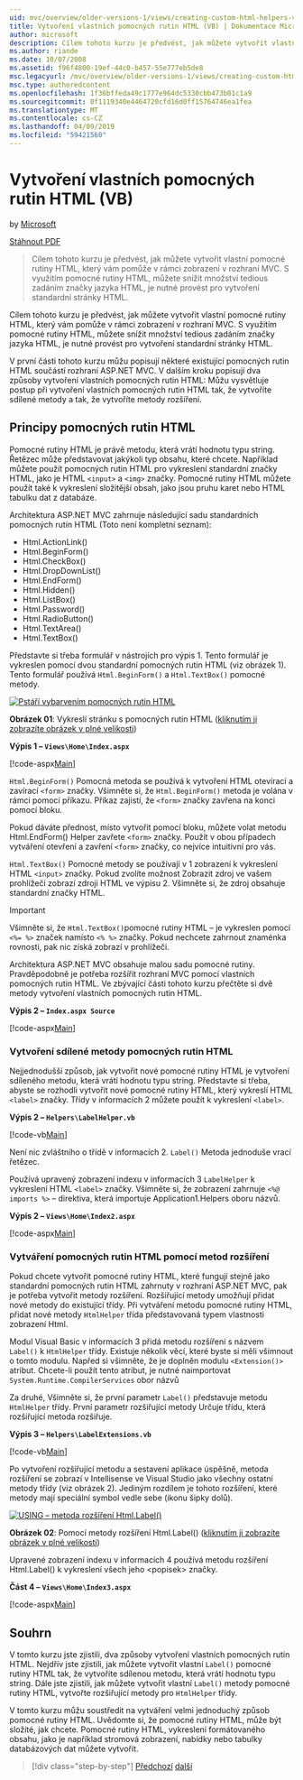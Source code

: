 ```yaml
---
uid: mvc/overview/older-versions-1/views/creating-custom-html-helpers-vb
title: Vytvoření vlastních pomocných rutin HTML (VB) | Dokumentace Microsoftu
author: microsoft
description: Cílem tohoto kurzu je předvést, jak můžete vytvořit vlastní pomocné rutiny HTML, který vám pomůže v rámci zobrazení v rozhraní MVC. S využitím pomocné rutiny HTML...
ms.author: riande
ms.date: 10/07/2008
ms.assetid: f96f4800-19ef-44c0-b457-55e777eb5de8
msc.legacyurl: /mvc/overview/older-versions-1/views/creating-custom-html-helpers-vb
msc.type: authoredcontent
ms.openlocfilehash: 1f36bffeda49c1777e964dc5330cbb473b01c1a9
ms.sourcegitcommit: 0f1119340e4464720cfd16d0ff15764746ea1fea
ms.translationtype: MT
ms.contentlocale: cs-CZ
ms.lasthandoff: 04/09/2019
ms.locfileid: "59421560"
---
```

# <a name="creating-custom-html-helpers-vb"></a>Vytvoření vlastních pomocných rutin HTML (VB)

by [Microsoft](https://github.com/microsoft)

[Stáhnout PDF](http://download.microsoft.com/download/1/1/f/11f721aa-d749-4ed7-bb89-a681b68894e6/ASPNET_MVC_Tutorial_9_VB.pdf)

> Cílem tohoto kurzu je předvést, jak můžete vytvořit vlastní pomocné rutiny HTML, který vám pomůže v rámci zobrazení v rozhraní MVC. S využitím pomocné rutiny HTML, můžete snížit množství tedious zadáním značky jazyka HTML, je nutné provést pro vytvoření standardní stránky HTML.


Cílem tohoto kurzu je předvést, jak můžete vytvořit vlastní pomocné rutiny HTML, který vám pomůže v rámci zobrazení v rozhraní MVC. S využitím pomocné rutiny HTML, můžete snížit množství tedious zadáním značky jazyka HTML, je nutné provést pro vytvoření standardní stránky HTML.

V první části tohoto kurzu můžu popisují některé existující pomocných rutin HTML součástí rozhraní ASP.NET MVC. V dalším kroku popisují dva způsoby vytvoření vlastních pomocných rutin HTML: Můžu vysvětluje postup při vytvoření vlastních pomocných rutin HTML tak, že vytvoříte sdílené metody a tak, že vytvoříte metody rozšíření.

## <a name="understanding-html-helpers"></a>Principy pomocných rutin HTML

Pomocné rutiny HTML je právě metodu, která vrátí hodnotu typu string. Řetězec může představovat jakýkoli typ obsahu, které chcete. Například můžete použít pomocných rutin HTML pro vykreslení standardní značky HTML, jako je HTML `<input>` a `<img>` značky. Pomocné rutiny HTML můžete použít také k vykreslení složitější obsah, jako jsou pruhu karet nebo HTML tabulku dat z databáze.

Architektura ASP.NET MVC zahrnuje následující sadu standardních pomocných rutin HTML (Toto není kompletní seznam):

- Html.ActionLink()
- Html.BeginForm()
- Html.CheckBox()
- Html.DropDownList()
- Html.EndForm()
- Html.Hidden()
- Html.ListBox()
- Html.Password()
- Html.RadioButton()
- Html.TextArea()
- Html.TextBox()

Představte si třeba formulář v nástrojích pro výpis 1. Tento formulář je vykreslen pomocí dvou standardní pomocných rutin HTML (viz obrázek 1). Tento formulář používá `Html.BeginForm()` a `Html.TextBox()` pomocné metody.


[![Pstáří vybarvením pomocných rutin HTML](creating-custom-html-helpers-vb/_static/image2.png)](creating-custom-html-helpers-vb/_static/image1.png)

**Obrázek 01**: Vykreslí stránku s pomocných rutin HTML ([kliknutím ji zobrazíte obrázek v plné velikosti](creating-custom-html-helpers-vb/_static/image3.png))


**Výpis 1 – `Views\Home\Index.aspx`**

[!code-aspx[Main](creating-custom-html-helpers-vb/samples/sample1.aspx)]

`Html.BeginForm()` Pomocná metoda se používá k vytvoření HTML otevírací a zavírací `<form>` značky. Všimněte si, že `Html.BeginForm()` metoda je volána v rámci pomocí příkazu. Příkaz zajistí, že `<form>` značky zavřena na konci pomocí bloku.

Pokud dáváte přednost, místo vytvořit pomocí bloku, můžete volat metodu Html.EndForm() Helper zavřete `<form>` značky. Použít v obou případech vytváření otevření a zavření `<form>` značky, co nejvíce intuitivní pro vás.

`Html.TextBox()` Pomocné metody se používají v 1 zobrazení k vykreslení HTML `<input>` značky. Pokud zvolíte možnost Zobrazit zdroj ve vašem prohlížeči zobrazí zdroji HTML ve výpisu 2. Všimněte si, že zdroj obsahuje standardní značky HTML.

> [!IMPORTANT]
> Všimněte si, že `Html.TextBox()`pomocné rutiny HTML – je vykreslen pomocí `<%= %>` značek namísto `<% %>` značky. Pokud nechcete zahrnout znaménka rovnosti, pak nic získá zobrazí v prohlížeči.

Architektura ASP.NET MVC obsahuje malou sadu pomocné rutiny. Pravděpodobně je potřeba rozšířit rozhraní MVC pomocí vlastních pomocných rutin HTML. Ve zbývající části tohoto kurzu přečtěte si dvě metody vytvoření vlastních pomocných rutin HTML.

**Výpis 2 – `Index.aspx Source`**

[!code-aspx[Main](creating-custom-html-helpers-vb/samples/sample2.aspx)]

### <a name="creating-html-helpers-with-shared-methods"></a>Vytvoření sdílené metody pomocných rutin HTML

Nejjednodušší způsob, jak vytvořit nové pomocné rutiny HTML je vytvoření sdíleného metodu, která vrátí hodnotu typu string. Představte si třeba, abyste se rozhodli vytvořit nové pomocné rutiny HTML, který vykreslí HTML `<label>` značky. Třídy v informacích 2 můžete použít k vykreslení `<label>`.

**Výpis 2 – `Helpers\LabelHelper.vb`**

[!code-vb[Main](creating-custom-html-helpers-vb/samples/sample3.vb)]

Není nic zvláštního o třídě v informacích 2. `Label()` Metoda jednoduše vrací řetězec.

Používá upravený zobrazení indexu v informacích 3 `LabelHelper` k vykreslení HTML `<label>` značky. Všimněte si, že zobrazení zahrnuje `<%@ imports %>` – direktiva, která importuje Application1.Helpers oboru názvů.

**Výpis 2 – `Views\Home\Index2.aspx`**

[!code-aspx[Main](creating-custom-html-helpers-vb/samples/sample4.aspx)]

### <a name="creating-html-helpers-with-extension-methods"></a>Vytváření pomocných rutin HTML pomocí metod rozšíření

Pokud chcete vytvořit pomocné rutiny HTML, které fungují stejně jako standardní pomocných rutin HTML zahrnuty v rozhraní ASP.NET MVC, pak je potřeba vytvořit metody rozšíření. Rozšiřující metody umožňují přidat nové metody do existující třídy. Při vytváření metodu pomocné rutiny HTML, přidat nové metody `HtmlHelper` třída představovaná typem vlastnosti zobrazení Html.

Modul Visual Basic v informacích 3 přidá metodu rozšíření s názvem `Label()` k `HtmlHelper` třídy. Existuje několik věcí, které byste si měli všimnout o tomto modulu. Napřed si všimněte, že je doplněn modulu `<Extension()>` atribut. Chcete-li použít tento atribut, je nutné naimportovat `System.Runtime.CompilerServices` obor názvů

Za druhé, Všimněte si, že první parametr `Label()` představuje metodu `HtmlHelper` třídy. První parametr rozšiřující metody Určuje třídu, která rozšiřující metoda rozšiřuje.

**Výpis 3 – `Helpers\LabelExtensions.vb`**

[!code-vb[Main](creating-custom-html-helpers-vb/samples/sample5.vb)]

Po vytvoření rozšiřující metodu a sestavení aplikace úspěšně, metoda rozšíření se zobrazí v Intellisense ve Visual Studio jako všechny ostatní metody třídy (viz obrázek 2). Jediným rozdílem je tohoto rozšíření, které metody mají speciální symbol vedle sebe (ikonu šipky dolů).


[![USING – metoda rozšíření Html.Label()](creating-custom-html-helpers-vb/_static/image5.png)](creating-custom-html-helpers-vb/_static/image4.png)

**Obrázek 02**: Pomocí metody rozšíření Html.Label() ([kliknutím ji zobrazíte obrázek v plné velikosti](creating-custom-html-helpers-vb/_static/image6.png))


Upravené zobrazení indexu v informacích 4 používá metodu rozšíření Html.Label() k vykreslení všech jeho &lt;popisek&gt; značky.

**Část 4 – `Views\Home\Index3.aspx`**

[!code-aspx[Main](creating-custom-html-helpers-vb/samples/sample6.aspx)]

## <a name="summary"></a>Souhrn

V tomto kurzu jste zjistili, dva způsoby vytvoření vlastních pomocných rutin HTML. Nejdřív jste zjistili, jak můžete vytvořit vlastní `Label()` pomocné rutiny HTML tak, že vytvoříte sdílenou metodu, která vrátí hodnotu typu string. Dále jste zjistili, jak můžete vytvořit vlastní `Label()` metody pomocné rutiny HTML, vytvořte rozšiřující metody pro `HtmlHelper` třídy.

V tomto kurzu můžu soustředit na vytváření velmi jednoduchý způsob pomocné rutiny HTML. Uvědomte si, že pomocné rutiny HTML, může být složité, jak chcete. Pomocné rutiny HTML, vykreslení formátovaného obsahu, jako je například stromová zobrazení, nabídky nebo tabulky databázových dat můžete vytvořit.

> [!div class="step-by-step"]
> [Předchozí](asp-net-mvc-views-overview-vb.md)
> [další](using-the-tagbuilder-class-to-build-html-helpers-vb.md)
